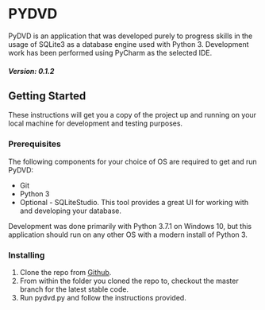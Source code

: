 # PYDVD

PyDVD is an application that was developed purely to progress skills in the usage of SQLite3 
as a database engine used with Python 3. Development work has been performed using PyCharm as the selected IDE.

##### Version: 0.1.2


## Getting Started

These instructions will get you a copy of the project up and running on your local machine for development and testing purposes.

### Prerequisites

The following components for your choice of OS are required to get and run PyDVD:

* Git
* Python 3
* Optional - SQLiteStudio. This tool provides a great UI for working with and developing your database.

Development was done primarily with Python 3.7.1 on Windows 10, but this application should run on any other OS with a modern install of Python 3.

### Installing

1. Clone the repo from [Github](https://github.com/jaysgrant/pydvd.git).
1. From within the folder you cloned the repo to, checkout the master branch for the latest stable code.
1. Run pydvd.py and follow the instructions provided.
